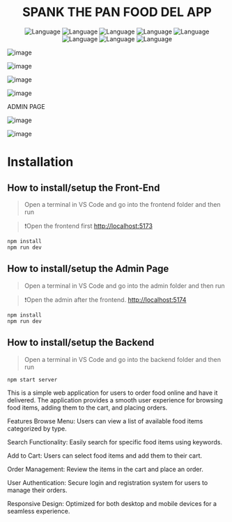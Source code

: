 <h1 align="center">SPANK THE PAN FOOD DEL APP</h1>
  
  
  <p align="center">
    <img alt="Language" src="https://img.shields.io/badge/React-20232A?style=for-the-badge&logo=react&logoColor=61DAFB"/>
    <img alt="Language" src="https://img.shields.io/badge/JavaScript-323330?style=for-the-badge&logo=javascript&logoColor=F7DF1E"/>
    <img alt="Language" src="https://img.shields.io/badge/Node.js-43853D?style=for-the-badge&logo=node.js&logoColor=white"/>
    <img alt="Language" src="https://img.shields.io/badge/Express.js-404D59?style=for-the-badge"/>
    <img alt="Language" src="https://img.shields.io/badge/MongoDB-4EA94B?style=for-the-badge&logo=mongodb&logoColor=white"/>
    <img alt="Language" src="https://img.shields.io/badge/CSS-239120?&style=for-the-badge&logo=css3&logoColor=black"/>
    <img alt="Language" src="https://img.shields.io/badge/HTML-239120?style=for-the-badge&logo=html5&logoColor=black"/>
    <img alt="Language" src="https://img.shields.io/badge/CSS3-1572B6?style=for-the-badge&logo=css3&logoColor=white"/>
   
  </p>

  
![image](https://github.com/user-attachments/assets/3cf37308-7cbc-4662-a1a4-6d50d179e397)

![image](https://github.com/user-attachments/assets/788c1148-fcfa-48b0-9817-3c59b61288d4)

![image](https://github.com/user-attachments/assets/3e742d92-8a48-4cf2-bfd0-6f84c926d3dd)

![image](https://github.com/user-attachments/assets/7eb534c2-c58c-46cb-a7b4-5171cb07d343)

ADMIN PAGE

![image](https://github.com/user-attachments/assets/9da943dc-a829-41cc-950c-1c51894c23ed)

![image](https://github.com/user-attachments/assets/888efe65-a1e2-4df1-aa2b-cc3936755d82)


# Installation

<h2>How to install/setup the Front-End</h2>

> Open a terminal in VS Code and go into the frontend folder and then run

>❗Open the frontend first [http://localhost:5173](http://localhost:5173)


```
npm install
npm run dev
```


<h2>How to install/setup the Admin Page</h2>

> Open a terminal in VS Code and go into the admin folder and then run

>❗Open the admin after the frontend. [http://localhost:5174](http://localhost:5174)

```
npm install
npm run dev
```
   
<h2>How to install/setup the Backend</h2>

> Open a terminal in VS Code and go into the backend folder and then run

```
npm start server
```

This is a simple web application for users to order food online and have it delivered. The application provides a smooth user experience for browsing food items, adding them to the cart, and placing orders.

Features
Browse Menu: Users can view a list of available food items categorized by type.

Search Functionality: Easily search for specific food items using keywords.

Add to Cart: Users can select food items and add them to their cart.

Order Management: Review the items in the cart and place an order.

User Authentication: Secure login and registration system for users to manage their orders.

Responsive Design: Optimized for both desktop and mobile devices for a seamless experience.








